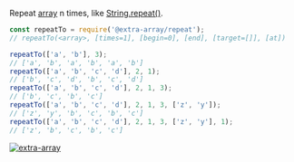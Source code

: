 Repeat [array] n times, like [String.repeat()].

```javascript
const repeatTo = require('@extra-array/repeat');
// repeatTo(<array>, [times=1], [begin=0], [end], [target=[]], [at])

repeatTo(['a', 'b'], 3);
// ['a', 'b', 'a', 'b', 'a', 'b']
repeatTo(['a', 'b', 'c', 'd'], 2, 1);
// ['b', 'c', 'd', 'b', 'c', 'd']
repeatTo(['a', 'b', 'c', 'd'], 2, 1, 3);
// ['b', 'c', 'b', 'c']
repeatTo(['a', 'b', 'c', 'd'], 2, 1, 3, ['z', 'y']);
// ['z', 'y', 'b', 'c', 'b', 'c']
repeatTo(['a', 'b', 'c', 'd'], 2, 1, 3, ['z', 'y'], 1);
// ['z', 'b', 'c', 'b', 'c']
```


[![extra-array](https://i.imgur.com/nwyrmkW.jpg)](https://www.npmjs.com/package/extra-array)

[array]: https://developer.mozilla.org/en-US/docs/Web/JavaScript/Guide/Indexed_collections
[String.repeat()]: https://developer.mozilla.org/en-US/docs/Web/JavaScript/Reference/Global_Objects/String/repeat
